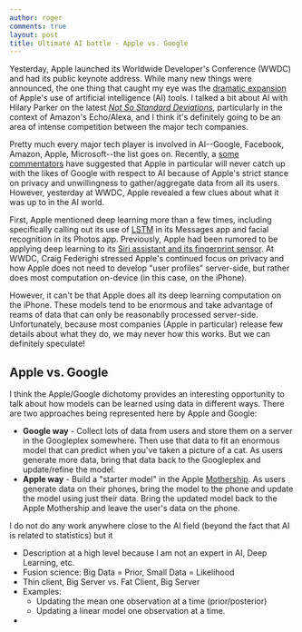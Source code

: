 ```yaml
---
author: roger
comments: true
layout: post
title: Ultimate AI battle - Apple vs. Google
---
```


Yesterday, Apple launched its Worldwide Developer's Conference (WWDC) and had its public keynote address. While many new things were announced, the one thing that caught my eye was the [dramatic expansion](http://go.theinformation.com/HnOAdA6DQ7g) of Apple's use of artificial intelligence (AI) tools. I talked a bit about AI with Hilary Parker on the latest [*Not So Standard Deviations*](http://simplystatistics.org/2016/06/09/nssd-episode-17/), particularly in the context of Amazon's Echo/Alexa, and I think it's definitely going to be an area of intense competition between the major tech companies.

Pretty much every major tech player is involved in AI--Google, Facebook, Amazon, Apple, Microsoft--the list goes on. Recently, a [some commentators](https://marco.org/2016/05/21/avoiding-blackberrys-fate) have suggested that Apple in particular will never catch up with the likes of Google with respect to AI because of Apple's strict stance on privacy and unwillingness to gather/aggregate data from all its users. However, yesterday at WWDC, Apple revealed a few clues about what it was up to in the AI world. 

First, Apple mentioned deep learning more than a few times, including specifically calling out its use of [LSTM](https://en.wikipedia.org/wiki/Long_short-term_memory) in its Messages app and facial recognition in its Photos app. Previously, Apple had been rumored to be applying deep learning to its [Siri assistant and its fingerprint sensor](http://go.theinformation.com/4Z2WhEs9_Nc). At WWDC, Craig Federighi stressed Apple's continued focus on privacy and how Apple does not need to develop "user profiles" server-side, but rather does most computation on-device (in this case, on the iPhone). 

However, it can't be that Apple does all its deep learning computation on the iPhone. These models tend to be enormous and take advantage of reams of data that can only be reasonablly processed server-side. Unfortunately, because most companies (Apple in particular) release few details about what they do, we may never how this works. But we can definitely speculate!

## Apple vs. Google

I think the Apple/Google dichotomy provides an interesting opportunity to talk about how models can be learned using data in different ways. There are two approaches being represented here by Apple and Google:

* **Google way** - Collect lots of data from users and store them on a server in the Googleplex somewhere. Then use that data to fit an enormous model that can predict when you've taken a picture of a cat. As users generate more data, bring that data back to the Googleplex and update/refine the model.
* **Apple way** - Build a "starter model" in the Apple [Mothership](http://9to5mac.com/2015/10/05/spaceship-campus-2-drone-video-october/). As users generate data on their phones, bring the model to the phone and update the model using just their data. Bring the updated model back to the Apple Mothership and leave the user's data on the phone.



I do not do any work anywhere close to the AI field (beyond the fact that AI is related to statistics) but it 

* Description at a high level because I am not an expert in AI, Deep Learning, etc.
* Fusion science: Big Data = Prior, Small Data = Likelihood
* Thin client, Big Server vs. Fat Client, Big Server
* Examples:
	* Updating the mean one observation at a time (prior/posterior)
	* Updating a linear model one observation at a time.
* 

